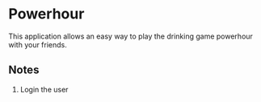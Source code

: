 # Powerhour

This application allows an easy way to play the drinking game powerhour with
your friends.

## Notes

1. Login the user